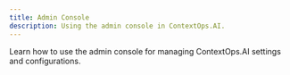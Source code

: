 ```yaml
---
title: Admin Console
description: Using the admin console in ContextOps.AI.
---
```


Learn how to use the admin console for managing ContextOps.AI settings and configurations.
